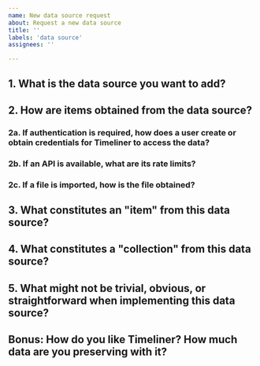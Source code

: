 ```yaml
---
name: New data source request
about: Request a new data source
title: ''
labels: 'data source'
assignees: ''

---
```


<!--
This template is specifically for requesting the addition of a new data source (a way to add items to the timeline). Please answer all the questions as completely as possible. Put some effort into it since any implementation is going to require even more effort. If questions are not answered sufficiently, the issue may be closed.
-->

## 1. What is the data source you want to add?
<!-- Please give the data source's name and website and explain why it would be useful to have its content on a personal timeline. -->




## 2. How are items obtained from the data source?
<!-- Is there a free API that allows us to get content from this source? If so, what authentication is required? Or do we have to manually import data from a file? Please describe the process in detail and link to documentation! -->




### 2a. If authentication is required, how does a user create or obtain credentials for Timeliner to access the data?
<!-- For example, APIs that use OAuth usually require creating an app or client with the service provider before their APIs can be accessed. What is that process? We will need to add this to the wiki for others to know how to get set up, so be clear and list the steps here. Check our project wiki first, because it might already be implemented (for example, Google OAuth is already in place.) -->




### 2b. If an API is available, what are its rate limits?
<!-- Please link to rate limit documentation as well. -->




### 2c. If a file is imported, how is the file obtained?
<!-- What is the process a user must go through to obtain the specific file that the data source is designed to import from? -->




## 3. What constitutes an "item" from this data source?
<!-- An item is an entry on the timeline. Some data sources have multiple things that are "items" - for example: photos, blog posts, or text messages can all be items. An item must make sense to put on a timeline, and items must have unique IDs. -->




## 4. What constitutes a "collection" from this data source?
<!-- A collection is a group of items, like a photo album. Some data sources don't have collections; please explain why or why not. -->




## 5. What might not be trivial, obvious, or straightforward when implementing this data source?
<!-- Most data sources have nuances or caveats, some of which might not be obvious. Please think hard about this and use your experience with this data source to think of things that need special consideration. For example, a data source might only allow the most recent items to be obtained; how could we overcome that, maybe via a data export? See our wiki for "Writing a Data Source" to get ideas about what might be tricky. Ask unanswered questions here, start a discussion. Data sources can't be implemented successfully until these details are figured out. -->




## Bonus: How do you like Timeliner? How much data are you preserving with it?
<!-- I want to know! -->


